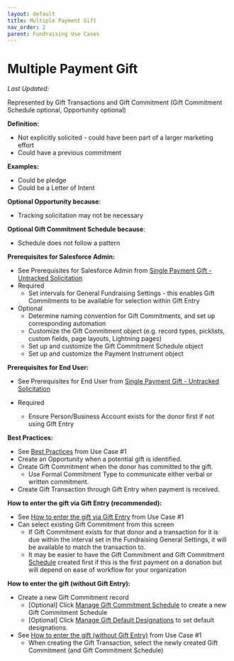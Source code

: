 ```yaml
---
layout: default
title: Multiple Payment Gift
nav_order: 2
parent: Fundraising Use Cases
---
```


# Multiple Payment Gift
*Last Updated:*

Represented by Gift Transactions and Gift Commitment (Gift Commitment Schedule optional, Opportunity optional)

**Definition:**



* Not explicitly solicited - could have been part of a larger marketing effort
* Could have a previous commitment

**Examples:**



* Could be pledge
* Could be a Letter of Intent

**Optional Opportunity because**:



* Tracking solicitation may not be necessary

**Optional Gift Commitment Schedule because**:



* Schedule does not follow a pattern

**Prerequisites for Salesforce Admin:**



* See Prerequisites for Salesforce Admin from [Single Payment Gift - Untracked Solicitation](#single-payment-gift---untracked-solicitation)
* Required
    * Set intervals for General Fundraising Settings - this enables Gift Commitments to be available for selection within Gift Entry
* Optional
    * Determine naming convention for Gift Commitments, and set up corresponding automation
    * Customize the Gift Commitment object (e.g. record types, picklists, custom fields, page layouts, Lightning pages)
    * Set up and customize the Gift Commitment Schedule object
    * Set up and customize the Payment Instrument object

**Prerequisites for End User:**



* See Prerequisites for End User from [Single Payment Gift - Untracked Solicitation](single-payment-gift---untracked-solicitation)

* Required
    * Ensure Person/Business Account exists for the donor first if not using GIft Entry

**Best Practices:**



* See [Best Practices](https://docs.google.com/document/d/1R4sRRd1VSMeSmUbVenMY6ci_GE0FLp_FR0fYu99xvYs/edit#bookmark=id.vt2sd1ngg4v) from Use Case #1
* Create an Opportunity when a potential gift is identified.
* Create Gift Commitment when the donor has committed to the gift.
    * Use Formal Commitment Type to communicate either verbal or written commitment.
* Create Gift Transaction through Gift Entry when payment is received.

**How to enter the gift via Gift Entry (recommended):**



* See [How to enter the gift via Gift Entry](https://docs.google.com/document/d/1R4sRRd1VSMeSmUbVenMY6ci_GE0FLp_FR0fYu99xvYs/edit#bookmark=id.1e6ubmrzs3at) from Use Case #1
* Can select existing Gift Commitment from this screen
    * If Gift Commitment exists for that donor and a transaction for it is due within the interval set in the Fundraising General Settings, it will be available to match the transaction to.
    * It may be easier to have the Gift Commitment and Gift Commitment [Schedule](https://help.salesforce.com/s/articleView?id=sfdo.NPC_FR_Schedule_Gift_Commitments.htm&type=5) created first if this is the first payment on a donation but will depend on ease of workflow for your organization

**How to enter the gift (without Gift Entry):**



* Create a new Gift Commitment record
    * [Optional] Click [Manage Gift Commitment Schedule](https://help.salesforce.com/s/articleView?id=sfdo.NPC_FR_Schedule_Gift_Commitments.htm&type=5) to create a new Gift Commitment Schedule
    * [Optional] Click [Manage Gift Default Designations](https://help.salesforce.com/s/articleView?id=sfdo.NPC_FR_Manage_Gift_Default_Designations_Gift_Commitment.htm&type=5) to set default designations.
* See [How to enter the gift (without Gift Entry)](https://docs.google.com/document/d/1R4sRRd1VSMeSmUbVenMY6ci_GE0FLp_FR0fYu99xvYs/edit#bookmark=id.vmcuyvd78uwj) from Use Case #1
    * When creating the Gift Transaction, select the newly created Gift Commitment (and Gift Commitment Schedule)
